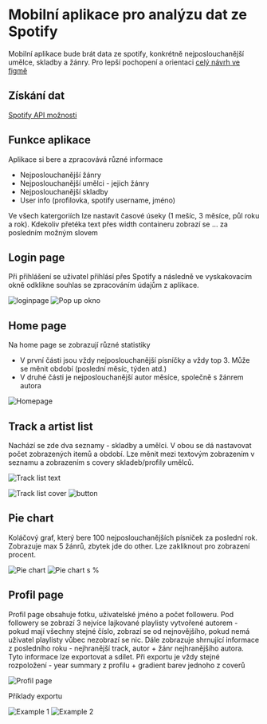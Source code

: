 # Mobilní aplikace pro analýzu dat ze Spotify
Mobilní aplikace bude brát data ze spotify, konkrétně nejposlouchanější umělce, skladby a žánry.
Pro lepší pochopení a orientaci [celý návrh ve figmě](https://www.figma.com/file/KKZG3fChmsIYhZAAC23vjs/Untitled?node-id=0%3A1&t=3qd5shw1x59gCdfh-1)
## Získání dat
[Spotify API možnosti](https://developer.spotify.com/documentation/web-api/reference/#/operations/get-users-top-artists-and-tracks)
## Funkce aplikace
Aplikace si bere a zpracovává různé informace
* Nejposlouchanější žánry 
* Nejposlouchanější umělci - jejich žánry
* Nejposlouchanější skladby
* User info (profilovka, spotify username, jméno)

Ve všech katergoriích lze nastavit časové úseky (1 mešíc, 3 měsíce, půl roku a rok). Kdekoliv přetéka text přes width containeru zobrazí se ... za posledním možným slovem
## Login page
Při přihlášení se uživatel přihlásí přes Spotify a následně ve vyskakovacím okně odklikne souhlas se zpracováním údajům z aplikace.

![loginpage](https://github.com/pslib-cz/2022l4web-app-mockup-Lukas-Martinek/blob/main/login.png)
![Pop up okno](https://github.com/pslib-cz/2022l4web-app-mockup-Lukas-Martinek/blob/main/popup.png)
## Home page
Na home page se zobrazují různé statistiky
* V první části jsou vždy nejposlouchanější písníčky a vždy top 3. Může se měnit období (poslední měsíc, týden atd.)
* V druhé části je nejposlouchanější autor měsíce, společně s žánrem autora

![Homepage](https://github.com/pslib-cz/2022l4web-app-mockup-Lukas-Martinek/blob/main/Home.png)
## Track a artist list
Nachází se zde dva seznamy - skladby a umělci. V obou se dá nastavovat počet zobrazených itemů a období. Lze měnit mezi textovým zobrazením v seznamu a zobrazením s covery skladeb/profily umělců.

![Track list text](https://github.com/pslib-cz/2022l4web-app-mockup-Lukas-Martinek/blob/main/Stats_text.png)

![Track list cover](https://github.com/pslib-cz/2022l4web-app-mockup-Lukas-Martinek/blob/main/Stats_covers.png)
![button](https://github.com/pslib-cz/2022l4web-app-mockup-Lukas-Martinek/blob/main/button.png)
## Pie chart
Koláčový graf, který bere 100 nejposlouchanějších písniček za poslední rok. Zobrazuje max 5 žánrů, zbytek jde do other. Lze zakliknout pro zobrazení procent.

![Pie chart](https://github.com/pslib-cz/2022l4web-app-mockup-Lukas-Martinek/blob/main/Pie-chart.png)
![Pie chart s %](https://github.com/pslib-cz/2022l4web-app-mockup-Lukas-Martinek/blob/main/Pie-chart_%25.png)
## Profil page
Profil page obsahuje fotku, uživatelské jméno a počet followeru. Pod followery se zobrazí 3 nejvíce lajkované playlisty vytvořené autorem - pokud mají všechny stejné číslo, zobrazí se od nejnovějšího, pokud nemá uživatel playlisty vůbec nezobrazí se nic.  Dále zobrazuje shrnující informace z posledního roku - nejhranější track, autor + žánr nejhranějšího autora. Tyto informace lze exportovat a sdílet. Při exportu je vždy stejné rozpoložení - year summary z profilu + gradient barev jednoho z coverů

![Profil page](https://github.com/pslib-cz/2022l4web-app-mockup-Lukas-Martinek/blob/main/Profile.png)

Příklady exportu

![Example 1](https://github.com/pslib-cz/2022l4web-app-mockup-Lukas-Martinek/blob/main/Share1.png)
![Example 2](https://github.com/pslib-cz/2022l4web-app-mockup-Lukas-Martinek/blob/main/Share2.png)
